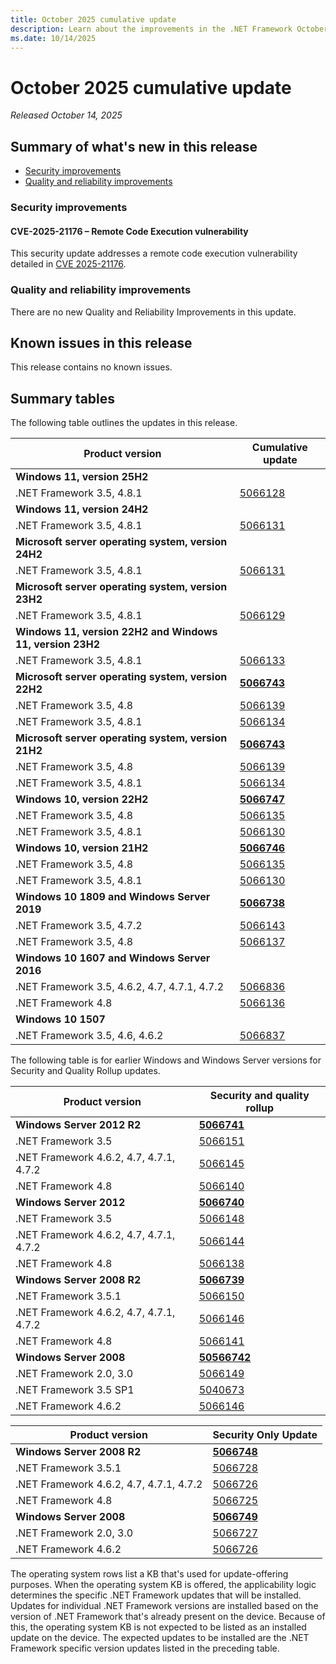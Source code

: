 ```yaml
---
title: October 2025 cumulative update
description: Learn about the improvements in the .NET Framework October 2025 cumulative update.
ms.date: 10/14/2025
---
```

# October 2025 cumulative update

_Released October 14, 2025_

## Summary of what's new in this release

- [Security improvements](#security-improvements)
- [Quality and reliability improvements](#quality-and-reliability-improvements)

### Security improvements

#### CVE-2025-21176 – Remote Code Execution vulnerability

This security update addresses a remote code execution vulnerability detailed in [CVE 2025-21176](https://msrc.microsoft.com/update-guide/vulnerability/CVE-2025-21176).

### Quality and reliability improvements

There are no new Quality and Reliability Improvements in this update.

## Known issues in this release

This release contains no known issues.

## Summary tables

The following table outlines the updates in this release.

| Product version | Cumulative update |
| --- | --- |
| **Windows 11, version 25H2** | |
| .NET Framework 3.5, 4.8.1 | [5066128](https://support.microsoft.com/kb/5066128) |
| **Windows 11, version 24H2** | |
| .NET Framework 3.5, 4.8.1 | [5066131](https://support.microsoft.com/kb/5066131) |
| **Microsoft server operating system, version 24H2** | |
| .NET Framework 3.5, 4.8.1 | [5066131](https://support.microsoft.com/kb/5066131) |
| **Microsoft server operating system, version 23H2** | |
| .NET Framework 3.5, 4.8.1 | [5066129](https://support.microsoft.com/kb/5066129) |
| **Windows 11, version 22H2 and Windows 11, version 23H2** | |
| .NET Framework 3.5, 4.8.1 | [5066133](https://support.microsoft.com/kb/5066133) |
| **Microsoft server operating system, version 22H2** | **[5066743](https://support.microsoft.com/kb/5066743)** |
| .NET Framework 3.5, 4.8 | [5066139](https://support.microsoft.com/kb/5066139) |
| .NET Framework 3.5, 4.8.1 | [5066134](https://support.microsoft.com/kb/5066134) |
| **Microsoft server operating system, version 21H2** | **[5066743](https://support.microsoft.com/kb/5066743)** |
| .NET Framework 3.5, 4.8 | [5066139](https://support.microsoft.com/kb/5066139) |
| .NET Framework 3.5, 4.8.1 | [5066134](https://support.microsoft.com/kb/5066134) |
| **Windows 10, version 22H2** | **[5066747](https://support.microsoft.com/kb/5066747)** |
| .NET Framework 3.5, 4.8 | [5066135](https://support.microsoft.com/kb/5066135) |
| .NET Framework 3.5, 4.8.1 | [5066130](https://support.microsoft.com/kb/5066130) |
| **Windows 10, version 21H2** | **[5066746](https://support.microsoft.com/kb/5066746)** |
| .NET Framework 3.5, 4.8 | [5066135](https://support.microsoft.com/kb/5066135) |
| .NET Framework 3.5, 4.8.1 | [5066130](https://support.microsoft.com/kb/5066130) |
| **Windows 10 1809 and Windows Server 2019** | **[5066738](https://support.microsoft.com/kb/5066738)** |
| .NET Framework 3.5, 4.7.2 | [5066143](https://support.microsoft.com/kb/5066143) |
| .NET Framework 3.5, 4.8 | [5066137](https://support.microsoft.com/kb/5066137) |
| **Windows 10 1607 and Windows Server 2016** | |
| .NET Framework 3.5, 4.6.2, 4.7, 4.7.1, 4.7.2 | [5066836](https://support.microsoft.com/kb/5066836) |
| .NET Framework 4.8 | [5066136](https://support.microsoft.com/kb/5066136) |
| **Windows 10 1507** | |
| .NET Framework 3.5, 4.6, 4.6.2 | [5066837](https://support.microsoft.com/kb/5066837) |

The following table is for earlier Windows and Windows Server versions for Security and Quality Rollup updates.  

| Product version | Security and quality rollup |
| --- | --- |
| **Windows Server 2012 R2** | **[5066741](https://support.microsoft.com/kb/5066741)** |
| .NET Framework 3.5 | [5066151](https://support.microsoft.com/kb/5066151) |
| .NET Framework 4.6.2, 4.7, 4.7.1, 4.7.2 | [5066145](https://support.microsoft.com/kb/5066151) |
| .NET Framework 4.8 | [5066140](https://support.microsoft.com/kb/5066140) |
| **Windows Server 2012** | **[5066740](https://support.microsoft.com/kb/5066740)** |
| .NET Framework 3.5 | [5066148](https://support.microsoft.com/kb/5066148) |
| .NET Framework 4.6.2, 4.7, 4.7.1, 4.7.2 | [5066144](https://support.microsoft.com/kb/5066144) |
| .NET Framework 4.8 | [5066138](https://support.microsoft.com/kb/5066138) |
| **Windows Server 2008 R2** | **[5066739](https://support.microsoft.com/kb/5066739)** |
| .NET Framework 3.5.1 | [5066150](https://support.microsoft.com/kb/5066150) |
| .NET Framework 4.6.2, 4.7, 4.7.1, 4.7.2 | [5066146](https://support.microsoft.com/kb/5066146)|
| .NET Framework 4.8 |[5066141](https://support.microsoft.com/kb/5066141) |
| **Windows Server 2008** | **[50566742](https://support.microsoft.com/kb/5066742)** |
| .NET Framework 2.0, 3.0 | [5066149](https://support.microsoft.com/kb/5066149) |
| .NET Framework 3.5 SP1 | [5040673](https://support.microsoft.com/kb/5040673) |
| .NET Framework 4.6.2 | [5066146](https://support.microsoft.com/kb/5066146) |

| Product version | Security Only Update |
| --- | --- |
| **Windows Server 2008 R2** | **[5066748](https://support.microsoft.com/kb/5066748)** |
| .NET Framework 3.5.1 | [5066728](https://support.microsoft.com/kb/5066728) |
| .NET Framework 4.6.2, 4.7, 4.7.1, 4.7.2 | [5066726](https://support.microsoft.com/kb/5066726)|
| .NET Framework 4.8 |[5066725](https://support.microsoft.com/kb/5066725) |
| **Windows Server 2008** | **[5066749](https://support.microsoft.com/kb/5066749)** |
| .NET Framework 2.0, 3.0 | [5066727](https://support.microsoft.com/kb/5066727) |
| .NET Framework 4.6.2 | [5066726](https://support.microsoft.com/kb/5066726) |

The operating system rows list a KB that's used for update-offering purposes. When the operating system KB is offered, the applicability logic determines the specific .NET Framework updates that will be installed. Updates for individual .NET Framework versions are installed based on the version of .NET Framework that's already present on the device. Because of this, the operating system KB is not expected to be listed as an installed update on the device. The expected updates to be installed are the .NET Framework specific version updates listed in the preceding table.

